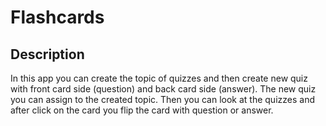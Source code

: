 # Flashcards

## Description

In this app you can create the topic of quizzes and then create new quiz with front card side (question) and back card side (answer). The new quiz you can assign to the created topic. Then you can look at the quizzes and after click on the card you flip the card with question or answer.